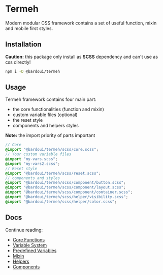 # Termeh

Modern modular CSS framework contains a set of useful function, mixin and mobile first styles.

## Installation

**Caution:** this package only install as **SCSS** dependency and can't use as css directly!

```bash
npm i -D @bardoui/termeh
```

## Usage

Termeh framework contains four main part:

- the core functionalities (function and mixin)
- custom variable files (optional)
- the reset style
- components and helpers styles

**Note:** the import priority of parts important

```scss
// Core
@import "@bardoui/termeh/scss/core.scss";
// Your custom variable files
@import "my-vars.scss";
@import "my-vars2.scss";
// Reset style
@import "@bardoui/termeh/scss/reset.scss";
// components and styles
@import "@bardoui/termeh/scss/component/button.scss";
@import "@bardoui/termeh/scss/component/layout.scss";
@import "@bardoui/termeh/scss/component/container.scss";
@import "@bardoui/termeh/scss/helper/visibility.scss";
@import "@bardoui/termeh/scss/helper/color.scss";
```

## Docs

Continue reading:

- [Core Functions](docs/CORE.md)
- [Variable System](docs/VAR.md)
- [Predefined Variables](docs/PRE.md)
- [Mixin](docs/MIXIN.md)
- [Helpers](docs/HELPER.md)
- [Components](docs/COM.md)
